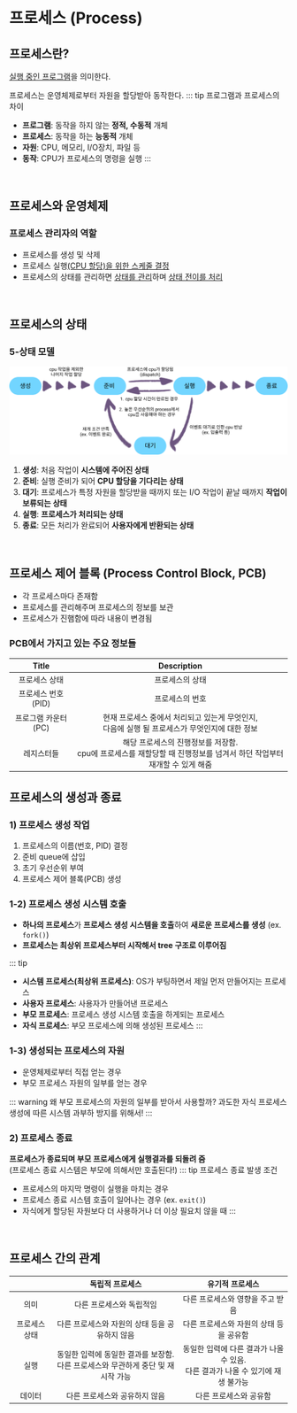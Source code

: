 # 프로세스 (Process)

## 프로세스란?
<u>실행 중인 프로그램</u>을 의미한다.

프로세스는 운영체제로부터 자원을 할당받아 동작한다.
::: tip 프로그램과 프로세스의 차이
- **프로그램**: 동작을 하지 않는 **정적, 수동적** 개체
- **프로세스**: 동작을 하는 **능동적** 개체
- **자원**: CPU, 메모리, I/O장치, 파일 등
- **동작**: CPU가 프로세스의 명령을 실행
:::

<br>

## 프로세스와 운영체제
### 프로세스 관리자의 역할
- 프로세스를 생성 및 삭제
- 프로세스 실행<u>(CPU 할당)을 위한 스케줄 결정</u>
- 프로세스의 상태를 관리하면 <u>상태를 관리</u>하며 <u>상태 전이를 처리</u>

<br>

## 프로세스의 상태
### 5-상태 모델
<img src="/images/TIL/CS-OS/5-상태모델.png" style="background-color: white;">

1. **생성**: 처음 작업이 **시스템에 주어진 상태** 
2. **준비**: 실행 준비가 되어 **CPU 할당을 기다리는 상태**
3. **대기**: 프로세스가 특정 자원을 할당받을 때까지 또는 I/O 작업이 끝날 때까지 **작업이 보류되는 상태**
4. **실행**: **프로세스가 처리되는 상태**
5. **종료**: 모든 처리가 완료되어 **사용자에게 반환되는 상태**

<br>

## 프로세스 제어 블록 (Process Control Block, PCB)
- 각 프로세스마다 존재함
- 프로세스를 관리해주며 프로세스의 정보를 보관
- 프로세스가 진햄함에 따라 내용이 변경됨

### PCB에서 가지고 있는 주요 정보들
| Title | Description |
| :---: | :---------: |
| 프로세스 상태 | 프로세스의 상태 |
| 프로세스 번호 (PID) | 프로세스의 번호 |
| 프로그램 카운터 (PC) | 현재 프로세스 중에서 처리되고 있는게 무엇인지,<br>다음에 실행 될 프로세스가 무엇인지에 대한 정보 |
| 레지스터들 | 해당 프로세스의 진행정보를 저장함.<br>cpu에 프로세스를 재할당할 때 진행정보를 넘겨서 하던 작업부터 재개할 수 있게 해줌 |


## 프로세스의 생성과 종료
### 1) 프로세스 생성 작업
1. 프로세스의 이름(번호, PID) 결정
2. 준비 queue에 삽입
3. 초기 우선순위 부여
4. 프로세스 제어 블록(PCB) 생성

### 1-2) 프로세스 생성 시스템 호출
- **하나의 프로세스**가 **프로세스 생성 시스템을 호출**하여 **새로운 프로세스를 생성** (ex. `fork()`)
- **프로세스는 최상위 프로세스부터 시작해서 tree 구조로 이루어짐**

::: tip
- **시스템 프로세스(최상위 프로세스)**: OS가 부팅하면서 제일 먼저 만들어지는 프로세스
- **사용자 프로세스**: 사용자가 만들어낸 프로세스
- **부모 프로세스**: 프로세스 생성 시스템 호출을 하게되는 프로세스
- **자식 프로세스**: 부모 프로세스에 의해 생성된 프로세스
:::

### 1-3) 생성되는 프로세스의 자원
- 운영체제로부터 직접 얻는 경우
- 부모 프로세스 자원의 일부를 얻는 경우

::: warning 왜 부모 프로세스의 자원의 일부를 받아서 사용할까?
과도한 자식 프로세스 생성에 따른 시스템 과부하 방지를 위해서!
:::

### 2) 프로세스 종료
**프로세스가 종료되며 부모 프로세스에게 실행결과를 되돌려 줌**  
(프로세스 종료 시스템은 부모에 의해서만 호출된다!)
::: tip 프로세스 종료 발생 조건
- 프로세스의 마지막 명령이 실행을 마치는 경우
- 프로세스 종료 시스템 호출이 일어나는 경우 (ex. `exit()`)
- 자식에게 할당된 자원보다 더 사용하거나 더 이상 필요치 않을 때
:::

<br>

## 프로세스 간의 관계
| | 독립적 프로세스 | 유기적 프로세스 |
| :---: | :---: | :---: |
| 의미 | 다른 프로세스와 독립적임 | 다른 프로세스와 영향을 주고 받음 |
| 프로세스 상태 | 다른 프로세스와 자원의 상태 등을 공유하지 않음 | 다른 프로세스와 자원의 상태 등을 공유함 |
| 실행 | 동일한 입력에 동일한 결과를 보장함.<br>다른 프로세스와 무관하게 중단 및 재시작 가능 | 동일한 입력에 다른 결과가 나올 수 있음.<br>다른 결과가 나올 수 있기에 재생 불가능 |
| 데이터 | 다른 프로세스와 공유하지 않음 | 다른 프로세스와 공유함 |
